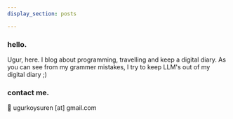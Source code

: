 ```yaml
---
display_section: posts

---
```


### hello.

Ugur, here. I blog about programming, travelling and keep a digital diary. As you can see from my grammer mistakes, I try to keep LLM's out of my digital diary ;)

### contact me.

📧 ugurkoysuren [at] gmail.com
